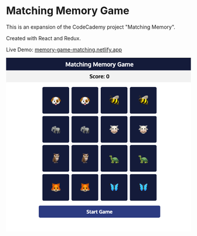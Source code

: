 # Matching Memory Game

This is an expansion of the CodeCademy project "Matching Memory".

Created with React and Redux.

Live Demo: [memory-game-matching.netlify.app](https://memory-game-matching.netlify.app)

![](./src/assets/ss-memory.png)
